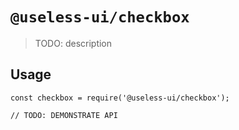 # `@useless-ui/checkbox`

> TODO: description

## Usage

```
const checkbox = require('@useless-ui/checkbox');

// TODO: DEMONSTRATE API
```
